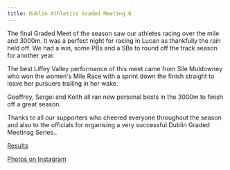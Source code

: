 ```yaml
---
title: Dublin Athletics Graded Meeting 8
---
```

The final Graded Meet of the season saw our athletes racing over the mile and 3000m. It was a perfect night for racing in Lucan as thankfully the rain held off. We had a win, some PBs and a SBs to round off the track season for another year.

The best Liffey Valley performance of this meet came from Síle Muldowney who won the women's Mile Race with a sprint down the finish straight to leave her pursuers trailing in her wake.

Geoffrey, Sergei and Keith all ran new personal bests in the 3000m to finish off a great season.

Thanks to all our supporters who cheered everyone throughout the season and also to the officials for organising a very successful Dublin Graded Meetinsg Series.. 

 <a href="/races/2022-08-03-Dublin-Graded-8/" target="_blank" rel="noopener noreferrer">Results</a>

<a href="https://www.instagram.com/p/Cg0BaTOs1sF/" target="_blank" rel="noopener noreferrer">Photos on Instagram</a>